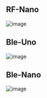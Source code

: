 ## RF-Nano
![image](Ble-Nano/Ble-Nano_Top.jpg)

## Ble-Uno
![image](Ble-Nano/BLE_UNO.JPG)

## Ble-Nano
![image](Ble-Nano/Ble-Nano.jpg)